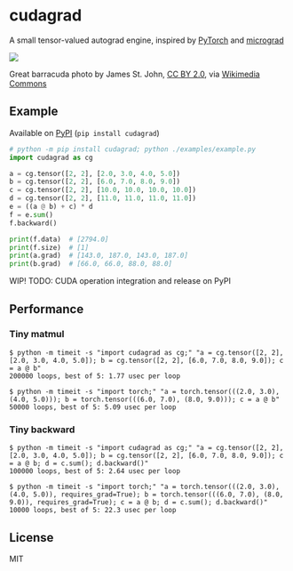 # cudagrad

A small tensor-valued autograd engine, inspired by [PyTorch](https://github.com/pytorch/pytorch) and [micrograd](https://github.com/karpathy/micrograd)

![](https://upload.wikimedia.org/wikipedia/commons/thumb/4/48/Sphyraena_barracuda_%28great_barracuda%29_%28Little_San_Salvador_Island%2C_Bahamas%29_%2816182815352%29.jpg/320px-Sphyraena_barracuda_%28great_barracuda%29_%28Little_San_Salvador_Island%2C_Bahamas%29_%2816182815352%29.jpg)

Great barracuda photo by James St. John, [CC BY 2.0](https://creativecommons.org/licenses/by/2.0/), via [Wikimedia Commons](https://commons.wikimedia.org/wiki/File:Sphyraena_barracuda_(great_barracuda)_(Little_San_Salvador_Island,_Bahamas)_(16182815352).jpg)

## Example

Available on [PyPI](https://pypi.org/project/cudagrad/) (`pip install cudagrad`)

```py
# python -m pip install cudagrad; python ./examples/example.py
import cudagrad as cg

a = cg.tensor([2, 2], [2.0, 3.0, 4.0, 5.0])
b = cg.tensor([2, 2], [6.0, 7.0, 8.0, 9.0])
c = cg.tensor([2, 2], [10.0, 10.0, 10.0, 10.0])
d = cg.tensor([2, 2], [11.0, 11.0, 11.0, 11.0])
e = ((a @ b) + c) * d
f = e.sum()
f.backward()

print(f.data)  # [2794.0]
print(f.size)  # [1]
print(a.grad)  # [143.0, 187.0, 143.0, 187.0]
print(b.grad)  # [66.0, 66.0, 88.0, 88.0]
```

WIP! TODO: CUDA operation integration and release on PyPI

## Performance

### Tiny matmul

```
$ python -m timeit -s "import cudagrad as cg;" "a = cg.tensor([2, 2], [2.0, 3.0, 4.0, 5.0]); b = cg.tensor([2, 2], [6.0, 7.0, 8.0, 9.0]); c = a @ b"
200000 loops, best of 5: 1.77 usec per loop
```

```
$ python -m timeit -s "import torch;" "a = torch.tensor(((2.0, 3.0), (4.0, 5.0))); b = torch.tensor(((6.0, 7.0), (8.0, 9.0))); c = a @ b"
50000 loops, best of 5: 5.09 usec per loop
```

### Tiny backward

```
$ python -m timeit -s "import cudagrad as cg;" "a = cg.tensor([2, 2], [2.0, 3.0, 4.0, 5.0]); b = cg.tensor([2, 2], [6.0, 7.0, 8.0, 9.0]); c = a @ b; d = c.sum(); d.backward()"
100000 loops, best of 5: 2.64 usec per loop
```

```
$ python -m timeit -s "import torch;" "a = torch.tensor(((2.0, 3.0), (4.0, 5.0)), requires_grad=True); b = torch.tensor(((6.0, 7.0), (8.0, 9.0)), requires_grad=True); c = a @ b; d = c.sum(); d.backward()"
10000 loops, best of 5: 22.3 usec per loop
```

## License

MIT
